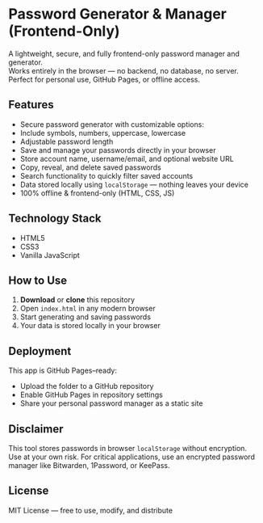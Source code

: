# Password Generator & Manager (Frontend-Only)

A lightweight, secure, and fully frontend-only password manager and generator.  
Works entirely in the browser — no backend, no database, no server. Perfect for personal use, GitHub Pages, or offline access.

##  Features

-  Secure password generator with customizable options:
  - Include symbols, numbers, uppercase, lowercase
  - Adjustable password length
-  Save and manage your passwords directly in your browser
-  Store account name, username/email, and optional website URL
-  Copy, reveal, and delete saved passwords
-  Search functionality to quickly filter saved accounts
-  Data stored locally using `localStorage` — nothing leaves your device
-  100% offline & frontend-only (HTML, CSS, JS)

## Technology Stack

- HTML5
- CSS3
- Vanilla JavaScript

##  How to Use

1. **Download** or **clone** this repository
2. Open `index.html` in any modern browser
3. Start generating and saving passwords
4. Your data is stored locally in your browser

##  Deployment

This app is GitHub Pages–ready:
- Upload the folder to a GitHub repository
- Enable GitHub Pages in repository settings
- Share your personal password manager as a static site

## Disclaimer

This tool stores passwords in browser `localStorage` without encryption.  
Use at your own risk. For critical applications, use an encrypted password manager like Bitwarden, 1Password, or KeePass.

##  License

MIT License — free to use, modify, and distribute
